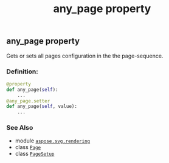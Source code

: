 ﻿---
title: any_page property
second_title: Aspose.SVG for Python via .NET API References
description: 
type: docs
weight: 40
url: /python-net/aspose.svg.rendering/pagesetup/any_page/
is_root: false
---

## any_page property


Gets or sets all pages configuration in the the page-sequence.
### Definition:
```python
@property
def any_page(self):
    ...
@any_page.setter
def any_page(self, value):
    ...
```

### See Also
* module [`aspose.svg.rendering`](../../)
* class [`Page`](/svg/python-net/aspose.svg.drawing/page)
* class [`PageSetup`](/svg/python-net/aspose.svg.rendering/pagesetup)
